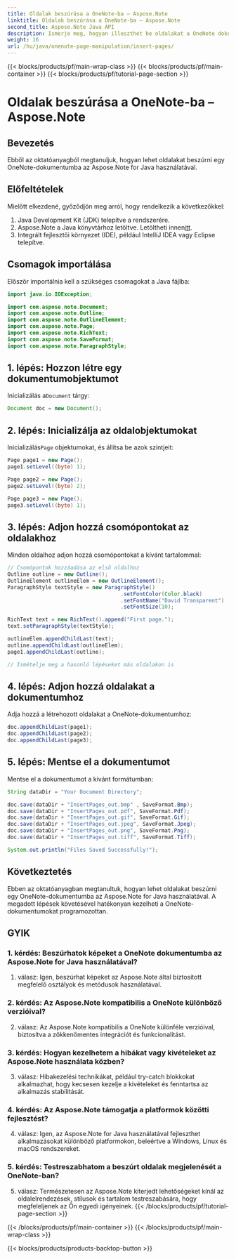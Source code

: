```yaml
---
title: Oldalak beszúrása a OneNote-ba – Aspose.Note
linktitle: Oldalak beszúrása a OneNote-ba – Aspose.Note
second_title: Aspose.Note Java API
description: Ismerje meg, hogyan illeszthet be oldalakat a OneNote dokumentumokba programozottan az Aspose.Note for Java használatával. Átfogó oktatóanyag lépésről lépésre.
weight: 16
url: /hu/java/onenote-page-manipulation/insert-pages/
---
```


{{< blocks/products/pf/main-wrap-class >}}
{{< blocks/products/pf/main-container >}}
{{< blocks/products/pf/tutorial-page-section >}}

# Oldalak beszúrása a OneNote-ba – Aspose.Note

## Bevezetés

Ebből az oktatóanyagból megtanuljuk, hogyan lehet oldalakat beszúrni egy OneNote-dokumentumba az Aspose.Note for Java használatával.

## Előfeltételek

Mielőtt elkezdené, győződjön meg arról, hogy rendelkezik a következőkkel:
1. Java Development Kit (JDK) telepítve a rendszerére.
2.  Aspose.Note a Java könyvtárhoz letöltve. Letöltheti innen[itt](https://releases.aspose.com/note/java/).
3. Integrált fejlesztői környezet (IDE), például IntelliJ IDEA vagy Eclipse telepítve.

## Csomagok importálása

Először importálnia kell a szükséges csomagokat a Java fájlba:

```java
import java.io.IOException;

import com.aspose.note.Document;
import com.aspose.note.Outline;
import com.aspose.note.OutlineElement;
import com.aspose.note.Page;
import com.aspose.note.RichText;
import com.aspose.note.SaveFormat;
import com.aspose.note.ParagraphStyle;
```

## 1. lépés: Hozzon létre egy dokumentumobjektumot

 Inicializálás a`Document` tárgy:

```java
Document doc = new Document();
```

## 2. lépés: Inicializálja az oldalobjektumokat

 Inicializálás`Page` objektumokat, és állítsa be azok szintjeit:

```java
Page page1 = new Page();
page1.setLevel((byte) 1);

Page page2 = new Page();
page2.setLevel((byte) 2);

Page page3 = new Page();
page3.setLevel((byte) 1);
```

## 3. lépés: Adjon hozzá csomópontokat az oldalakhoz

Minden oldalhoz adjon hozzá csomópontokat a kívánt tartalommal:

```java
// Csomópontok hozzáadása az első oldalhoz
Outline outline = new Outline();
OutlineElement outlineElem = new OutlineElement();
ParagraphStyle textStyle = new ParagraphStyle()
                                    .setFontColor(Color.black)
                                    .setFontName("David Transparent")
                                    .setFontSize(10);

RichText text = new RichText().append("First page.");
text.setParagraphStyle(textStyle);

outlineElem.appendChildLast(text);
outline.appendChildLast(outlineElem);
page1.appendChildLast(outline);

// Ismételje meg a hasonló lépéseket más oldalakon is
```

## 4. lépés: Adjon hozzá oldalakat a dokumentumhoz

Adja hozzá a létrehozott oldalakat a OneNote-dokumentumhoz:

```java
doc.appendChildLast(page1);
doc.appendChildLast(page2);
doc.appendChildLast(page3);
```

## 5. lépés: Mentse el a dokumentumot

Mentse el a dokumentumot a kívánt formátumban:

```java
String dataDir = "Your Document Directory";

doc.save(dataDir + "InsertPages_out.bmp" , SaveFormat.Bmp);
doc.save(dataDir + "InsertPages_out.pdf", SaveFormat.Pdf);
doc.save(dataDir + "InsertPages_out.gif", SaveFormat.Gif);
doc.save(dataDir + "InsertPages_out.jpeg", SaveFormat.Jpeg);
doc.save(dataDir + "InsertPages_out.png", SaveFormat.Png);
doc.save(dataDir + "InsertPages_out.tiff", SaveFormat.Tiff);

System.out.println("Files Saved Successfully!");
```

## Következtetés

Ebben az oktatóanyagban megtanultuk, hogyan lehet oldalakat beszúrni egy OneNote-dokumentumba az Aspose.Note for Java használatával. A megadott lépések követésével hatékonyan kezelheti a OneNote-dokumentumokat programozottan.

## GYIK

### 1. kérdés: Beszúrhatok képeket a OneNote dokumentumba az Aspose.Note for Java használatával?

1. válasz: Igen, beszúrhat képeket az Aspose.Note által biztosított megfelelő osztályok és metódusok használatával.

### 2. kérdés: Az Aspose.Note kompatibilis a OneNote különböző verzióival?

2. válasz: Az Aspose.Note kompatibilis a OneNote különféle verzióival, biztosítva a zökkenőmentes integrációt és funkcionalitást.

### 3. kérdés: Hogyan kezelhetem a hibákat vagy kivételeket az Aspose.Note használata közben?

3. válasz: Hibakezelési technikákat, például try-catch blokkokat alkalmazhat, hogy kecsesen kezelje a kivételeket és fenntartsa az alkalmazás stabilitását.

### 4. kérdés: Az Aspose.Note támogatja a platformok közötti fejlesztést?

4. válasz: Igen, az Aspose.Note for Java használatával fejleszthet alkalmazásokat különböző platformokon, beleértve a Windows, Linux és macOS rendszereket.

### 5. kérdés: Testreszabhatom a beszúrt oldalak megjelenését a OneNote-ban?

5. válasz: Természetesen az Aspose.Note kiterjedt lehetőségeket kínál az oldalelrendezések, stílusok és tartalom testreszabására, hogy megfeleljenek az Ön egyedi igényeinek.
{{< /blocks/products/pf/tutorial-page-section >}}

{{< /blocks/products/pf/main-container >}}
{{< /blocks/products/pf/main-wrap-class >}}

{{< blocks/products/products-backtop-button >}}
